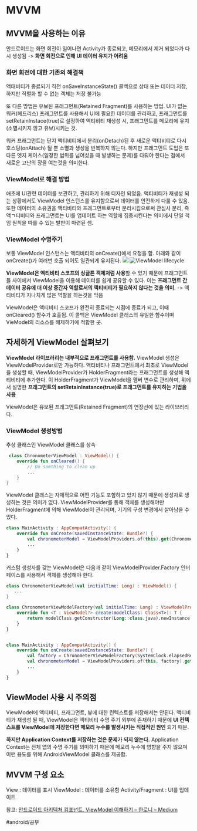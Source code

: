 # MVVM
## MVVM을 사용하는 이유
안드로이드는 화면 회전이 일어나면 Activity가 종료되고, 메모리에서 제거 되었다가 다시 생성됨 -> **화면 회전으로 인해 UI 데이터 유지가 어려움**

### 화면 회전에 대한 기존의 해결책
액태비티가 종료되기 직전 onSaveInstanceState() 콜백으로 상태 또는 데이터 저장, 하지만 직렬화 할 수 없는 객체는 저장 불가능

또 다른 방법은 유보된 프래그먼트(Retained Fragment)를 사용하는 방법. UI가 없는 워커(헤드리스) 프래그먼트를 사용해서 UI에 필요한 데이터를 관리하고, 프래그먼트를 setRetainInstace(true)로 설정하여 액티비티 재생성 시, 프래그먼트를 메모리에 유지(소멸시키지 않고 유보)시키는 것. 

워커 프래그먼트는 단지 액티비티에서 분리(onDetach)된 후 새로운 액티비티로 다시 호스팅(onAttach) 될 뿐 소멸과 생성을 반복하지 않는다. 하지만 프래그먼트 도입은 또 다른 엣지 케이스(일정한 범위를 넘어섰을 때 발생하는 문제)를 다뤄야 한다는 점에서 새로운 고난의 장을 여는것을 의미한다.

### ViewModel로 해결 방법
애초에 UI관련 데이터를 보관하고, 관리하기 위해 디자인 되었음.
액티비티가 재생성 되는 상황에서도 ViewModel 인스턴스를 유지함으로써 데이터를 안전하게 다룰 수 있음. 또한 데이터의 소유권을 액티비티와 프래그먼트로부터 분리시킴으로써 관심사 분리, 즉 액ㄱ티비티와 프래그먼트는 UI를 업데이트 하는 역할에 집중시킨다는 의미에서 단일 책임 원칙을 따를 수 있는 발판이 마련된 셈.


### ViewModel 수명주기
보통 ViewModel 인스턴스는 액티비티의 onCreate()에서 요청을 함. 아래와 같이 onCreate()가 여러번 호출 되어도 일관되게 유지된다.
![](MVVM/3AD8D037-4692-463A-A049-3ABD565F18CB.png)
![ViewModel lifecycle](https://cdn-images-1.medium.com/max/800/1*oW2OtsU4itFE-1njkwJ06w.png)

**ViewModel은 액티비티 스코프의 싱글톤 객체처럼 사용**할 수 있기 때문에 프래그먼트들 사이에서 ViewModel을 이용해 데이터를 쉽게 공유할 수 있다. 이는 **프래그먼트 간 데이터 공유에 더 이상 중간자 역할로서의 액티비티가 필요하지 않다는 것을 의미.**
-> 액티비티가 지나치게 많은 역할을 하는것을 막음

ViewModel은 액티비티 스코프가 완전히 종료되는 시점에 종료가 되고, 이때 onCleared() 함수가 호출됨. 이 콜백은 ViewModel 클래스의 유일한 함수이며 VieModel의 리소스를 해제하기에 적합한 곳.


## 자세하게 ViewModel 살펴보기
**ViewModel 라이브러리는 내부적으로 프래그먼트를 사용함.**
ViewModel 생성은 ViewModelProvider로만 가능하다.
액티비티나 프래그먼트에서 최초로 ViewModel을 생성할 때,  ViewModelProvider가 HolderFragment라는 프래그먼트를 생성해 액티비티에 추가한다. 이 HolderFragment가 ViewModel을 멤버 변수로 관리하며, 위에서 설명한 **프래그먼트의 setRetainInstance(true)로 프래그먼트를 유지하는 기법을 사용**

ViewModel은 유보된 프래그먼트(Retained Fragment)의 연장선에 있는 라이브러리다.

### ViewModel 생성방법
추상 클래스인 ViewModel 클래스를 상속

```kotlin
 class ChronometerViewModel : ViewModel() {
    override fun onCleared() {
        // Do somthing to clean up
        ...
    }
}
```

ViewModel 클래스는 자체적으로 어떤 기능도 포함하고 있지 않기 때문에 생성자로 생성하는 것은 의미가 없다.
ViewModelProvider를 통해 객체를 생성해야만 HolderFragment에 의해 ViewModel이 관리되며,  기기의 구성 변경에서 살아남을 수 있다.

```kotlin
class MainActivity : AppCompatActivity() {
    override fun onCreate(savedInstanceState: Bundle?) {        
        val chronometerModel = ViewModelProviders.of(this).get(ChronometerViewModel::class.java)
        ...
    }
}
```


커스텀 생성자를 갖는 ViewModel은 다음과 같이 ViewModelProvider.Factory 인터페이스를 사용해서 객체를 생성해야 한다.

```kotlin
class ChronometerViewModel(val initialTime: Long) : ViewModel() {
   ...
}

class ChronometerViewModelFactory(val initialTime: Long) : ViewModelProvider.Factory {
    override fun <T : ViewModel?> create(modelClass: Class<T>): T {
        return modelClass.getConstructor(Long::class.java).newInstance(initialTime)
    }
}


class MainActivity : AppCompatActivity() {
    override fun onCreate(savedInstanceState: Bundle?) {
        val factory = ChronometerViewModelFactory(SystemClock.elapsedRealtime())
        val chronometerModel = ViewModelProviders.of(this, factory).get(ChronometerViewModel::class.java)
        ...
    }
}
```


## ViewModel 사용 시 주의점
ViewModel에 액티비티, 프래그먼트, 뷰에 대한 컨텍스트를 저장해서는 안된다. 액티비티가 재생성 될 때, ViewModel은 액티비티 수명 주기 외부에 존재하기 때문에 **UI 컨텍스트를 ViewModel에 저장한다면 메모리 누수를 발생시키는 직접적인 원인** 되기 때문.

**하지만  Application Context를 저장하는 것은 문제가 되지 않는다.**
Application Context는 전체 앱의 수명 주기를 의미하기 때문에 메모리 누수에 영향을 주지 않으며 이런 용도를 위해 AndroidViewModel 클래스를 제공함.



## MVVM 구성 요소

View : 데이터를 표시
ViewModel : 데이터를 소유함
Activity/Fragment : UI를 업데이트






참고: [안드로이드 아키텍처 컴포넌트, ViewModel 이해하기 – 한로니 – Medium](https://medium.com/@jungil.han/%EC%95%84%ED%82%A4%ED%85%8D%EC%B2%98-%EC%BB%B4%ED%8F%AC%EB%84%8C%ED%8A%B8-viewmodel-%EC%9D%B4%ED%95%B4%ED%95%98%EA%B8%B0-2e4d136d28d2)

#android/공부